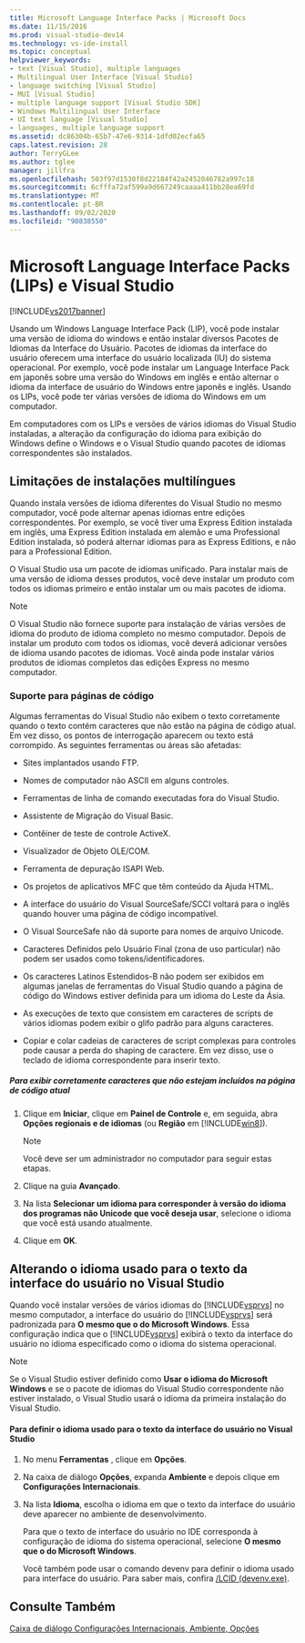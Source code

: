 ```yaml
---
title: Microsoft Language Interface Packs | Microsoft Docs
ms.date: 11/15/2016
ms.prod: visual-studio-dev14
ms.technology: vs-ide-install
ms.topic: conceptual
helpviewer_keywords:
- text [Visual Studio], multiple languages
- Multilingual User Interface [Visual Studio]
- language switching [Visual Studio]
- MUI [Visual Studio]
- multiple language support [Visual Studio SDK]
- Windows Multilingual User Interface
- UI text language [Visual Studio]
- languages, multiple language support
ms.assetid: dc86304b-65b7-47e6-9314-1dfd02ecfa65
caps.latest.revision: 28
author: TerryGLee
ms.author: tglee
manager: jillfra
ms.openlocfilehash: 503f97d1530f8d22184f42a2452046782a997c18
ms.sourcegitcommit: 6cfffa72af599a9d667249caaaa411bb28ea69fd
ms.translationtype: MT
ms.contentlocale: pt-BR
ms.lasthandoff: 09/02/2020
ms.locfileid: "90838550"
---
```

# <a name="microsoft-language-interface-packs-lips-and-visual-studio"></a>Microsoft Language Interface Packs (LIPs) e Visual Studio
[!INCLUDE[vs2017banner](../includes/vs2017banner.md)]

Usando um Windows Language Interface Pack (LIP), você pode instalar uma versão de idioma do windows e então instalar diversos Pacotes de Idiomas da Interface do Usuário. Pacotes de idiomas da interface do usuário oferecem uma interface do usuário localizada (IU) do sistema operacional. Por exemplo, você pode instalar um Language Interface Pack em japonês sobre uma versão do Windows em inglês e então alternar o idioma da interface de usuário do Windows entre japonês e inglês. Usando os LIPs, você pode ter várias versões de idioma do Windows em um computador.

 Em computadores com os LIPs e versões de vários idiomas do Visual Studio instaladas, a alteração da configuração do idioma para exibição do Windows define o Windows e o Visual Studio quando pacotes de idiomas correspondentes são instalados.

## <a name="limitations-of-multi-language-installations"></a>Limitações de instalações multilíngues
 Quando instala versões de idioma diferentes do Visual Studio no mesmo computador, você pode alternar apenas idiomas entre edições correspondentes. Por exemplo, se você tiver uma Express Edition instalada em inglês, uma Express Edition instalada em alemão e uma Professional Edition instalada, só poderá alternar idiomas para as Express Editions, e não para a Professional Edition.

 O Visual Studio usa um pacote de idiomas unificado. Para instalar mais de uma versão de idioma desses produtos, você deve instalar um produto com todos os idiomas primeiro e então instalar um ou mais pacotes de idioma.

> [!NOTE]
> O Visual Studio não fornece suporte para instalação de várias versões de idioma do produto de idioma completo no mesmo computador. Depois de instalar um produto com todos os idiomas, você deverá adicionar versões de idioma usando pacotes de idiomas. Você ainda pode instalar vários produtos de idiomas completos das edições Express no mesmo computador.

### <a name="support-for-code-pages"></a>Suporte para páginas de código
 Algumas ferramentas do Visual Studio não exibem o texto corretamente quando o texto contém caracteres que não estão na página de código atual. Em vez disso, os pontos de interrogação aparecem ou texto está corrompido. As seguintes ferramentas ou áreas são afetadas:

- Sites implantados usando FTP.

- Nomes de computador não ASCII em alguns controles.

- Ferramentas de linha de comando executadas fora do Visual Studio.

- Assistente de Migração do Visual Basic.

- Contêiner de teste de controle ActiveX.

- Visualizador de Objeto OLE/COM.

- Ferramenta de depuração ISAPI Web.

- Os projetos de aplicativos MFC que têm conteúdo da Ajuda HTML.

- A interface do usuário do Visual SourceSafe/SCCI voltará para o inglês quando houver uma página de código incompatível.

- O Visual SourceSafe não dá suporte para nomes de arquivo Unicode.

- Caracteres Definidos pelo Usuário Final (zona de uso particular) não podem ser usados como tokens/identificadores.

- Os caracteres Latinos Estendidos-B não podem ser exibidos em algumas janelas de ferramentas do Visual Studio quando a página de código do Windows estiver definida para um idioma do Leste da Ásia.

- As execuções de texto que consistem em caracteres de scripts de vários idiomas podem exibir o glifo padrão para alguns caracteres.

- Copiar e colar cadeias de caracteres de script complexas para controles pode causar a perda do shaping de caractere. Em vez disso, use o teclado de idioma correspondente para inserir texto.

##### <a name="to-correctly-display-characters-that-are-not-included-in-the-current-code-page"></a>Para exibir corretamente caracteres que não estejam incluídos na página de código atual

1. Clique em **Iniciar**, clique em **Painel de Controle** e, em seguida, abra **Opções regionais e de idiomas** (ou **Região** em [!INCLUDE[win8](../includes/win8-md.md)]).

    > [!NOTE]
    > Você deve ser um administrador no computador para seguir estas etapas.

2. Clique na guia **Avançado**.

3. Na lista **Selecionar um idioma para corresponder à versão do idioma dos programas não Unicode que você deseja usar**, selecione o idioma que você está usando atualmente.

4. Clique em **OK**.

## <a name="changing-the-language-used-for-the-ui-text-in-visual-studio"></a>Alterando o idioma usado para o texto da interface do usuário no Visual Studio
 Quando você instalar versões de vários idiomas do [!INCLUDE[vsprvs](../includes/vsprvs-md.md)] no mesmo computador, a interface do usuário do [!INCLUDE[vsprvs](../includes/vsprvs-md.md)] será padronizada para **O mesmo que o do Microsoft Windows**. Essa configuração indica que o [!INCLUDE[vsprvs](../includes/vsprvs-md.md)] exibirá o texto da interface do usuário no idioma especificado como o idioma do sistema operacional.

> [!NOTE]
> Se o Visual Studio estiver definido como **Usar o idioma do Microsoft Windows** e se o pacote de idiomas do Visual Studio correspondente não estiver instalado, o Visual Studio usará o idioma da primeira instalação do Visual Studio.

#### <a name="to-set-the-language-that-is-used-for-the-ui-text-in-visual-studio"></a>Para definir o idioma usado para o texto da interface do usuário no Visual Studio

1. No menu **Ferramentas** , clique em **Opções**.

2. Na caixa de diálogo **Opções**, expanda **Ambiente** e depois clique em **Configurações Internacionais**.

3. Na lista **Idioma**, escolha o idioma em que o texto da interface do usuário deve aparecer no ambiente de desenvolvimento.

    Para que o texto de interface do usuário no IDE corresponda à configuração de idioma do sistema operacional, selecione **O mesmo que o do Microsoft Windows**.

   Você também pode usar o comando devenv para definir o idioma usado para interface do usuário. Para saber mais, confira [/LCID (devenv.exe)](../ide/reference/lcid-devenv-exe.md).

## <a name="see-also"></a>Consulte Também
 [Caixa de diálogo Configurações Internacionais, Ambiente, Opções](../ide/reference/international-settings-environment-options-dialog-box.md)